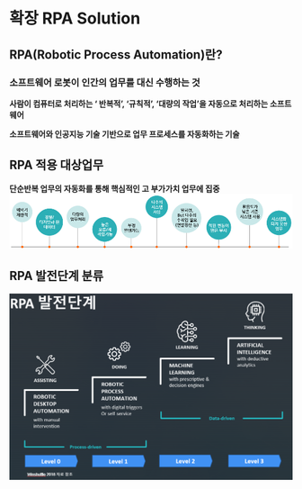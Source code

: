 # 확장 RPA Solution

## RPA(Robotic Process Automation)란?

### **소프트웨어 로봇이 인간의 업무를 대신 수행하는 것**
**사람이 컴퓨터로 처리하는 ‘ 반복적’, ‘규칙적’, ‘대량의 작업’을 자동으로 처리하는 소프트웨어**

**소프트웨어와 인공지능 기술 기반으로 업무 프로세스를 자동화하는 기술**


## RPA 적용 대상업무
**단순반복 업무의 자동화를 통해 핵심적인 고 부가가치 업무에 집중**
![](00images/RPA적용대상업무유형.png)

## RPA 발전단계 분류
![](00images/RPA발전단계.png)